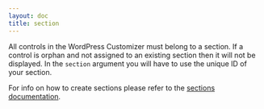 ```yaml
---
layout: doc
title: section
---
```


All controls in the WordPress Customizer must belong to a section. If a control is orphan and not assigned to an existing section then it will not be displayed. In the `section` argument you will have to use the unique ID of your section.

For info on how to create sections please refer to the [sections documentation](/docs/adding-panels-and-sections).
